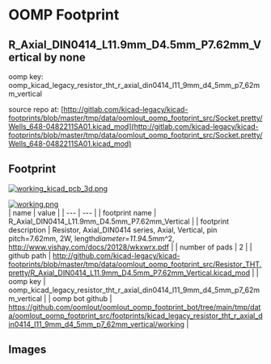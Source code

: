 # OOMP Footprint  
## R_Axial_DIN0414_L11.9mm_D4.5mm_P7.62mm_Vertical  by none  
  
oomp key: oomp_kicad_legacy_resistor_tht_r_axial_din0414_l11_9mm_d4_5mm_p7_62mm_vertical  
  
source repo at: [http://gitlab.com/kicad-legacy/kicad-footprints/blob/master/tmp/data/oomlout_oomp_footprint_src/Socket.pretty/Wells_648-0482211SA01.kicad_mod](http://gitlab.com/kicad-legacy/kicad-footprints/blob/master/tmp/data/oomlout_oomp_footprint_src/Socket.pretty/Wells_648-0482211SA01.kicad_mod)  
## Footprint  
  
[![working_kicad_pcb_3d.png](working_kicad_pcb_3d_600.png)](working_kicad_pcb_3d.png)  
  
[![working.png](working_600.png)](working.png)  
| name | value | 
| --- | --- | 
| footprint name | R_Axial_DIN0414_L11.9mm_D4.5mm_P7.62mm_Vertical | 
| footprint description | Resistor, Axial_DIN0414 series, Axial, Vertical, pin pitch=7.62mm, 2W, length*diameter=11.9*4.5mm^2, http://www.vishay.com/docs/20128/wkxwrx.pdf | 
| number of pads | 2 | 
| github path | http://github.com/kicad-legacy/kicad-footprints/blob/master/tmp/data/oomlout_oomp_footprint_src/Resistor_THT.pretty/R_Axial_DIN0414_L11.9mm_D4.5mm_P7.62mm_Vertical.kicad_mod | 
| oomp key | oomp_kicad_legacy_resistor_tht_r_axial_din0414_l11_9mm_d4_5mm_p7_62mm_vertical | 
| oomp bot github | https://github.com/oomlout/oomlout_oomp_footprint_bot/tree/main/tmp/data/oomlout_oomp_footprint_src/footprints/kicad_legacy_resistor_tht_r_axial_din0414_l11_9mm_d4_5mm_p7_62mm_vertical/working | 
## Images  
